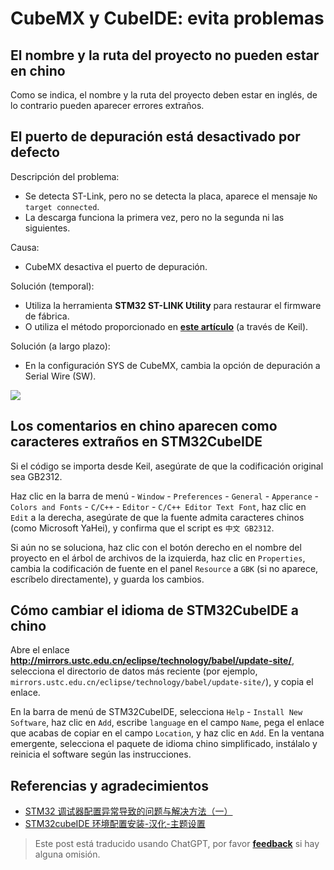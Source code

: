 # CubeMX y CubeIDE: evita problemas

## El nombre y la ruta del proyecto no pueden estar en chino

Como se indica, el nombre y la ruta del proyecto deben estar en inglés, de lo contrario pueden aparecer errores extraños.

## El puerto de depuración está desactivado por defecto

Descripción del problema:

- Se detecta ST-Link, pero no se detecta la placa, aparece el mensaje `No target connected`.
- La descarga funciona la primera vez, pero no la segunda ni las siguientes.

Causa:

- CubeMX desactiva el puerto de depuración.

Solución (temporal):

- Utiliza la herramienta **STM32 ST-LINK Utility** para restaurar el firmware de fábrica.
- O utiliza el método proporcionado en [**este artículo**](https://www.jianshu.com/p/cea16b641c3d) (a través de Keil).

Solución (a largo plazo):

- En la configuración SYS de CubeMX, cambia la opción de depuración a Serial Wire (SW).

![](https://wiki-media-1253965369.cos.ap-guangzhou.myqcloud.com/img/20200531162352.jpg)

## Los comentarios en chino aparecen como caracteres extraños en STM32CubeIDE

Si el código se importa desde Keil, asegúrate de que la codificación original sea GB2312.

Haz clic en la barra de menú - `Window` - `Preferences` - `General` - `Apperance` - `Colors and Fonts` - `C/C++` - `Editor` - `C/C++ Editor Text Font`, haz clic en `Edit` a la derecha, asegúrate de que la fuente admita caracteres chinos (como Microsoft YaHei), y confirma que el script es `中文 GB2312`.

Si aún no se soluciona, haz clic con el botón derecho en el nombre del proyecto en el árbol de archivos de la izquierda, haz clic en `Properties`, cambia la codificación de fuente en el panel `Resource` a `GBK` (si no aparece, escríbelo directamente), y guarda los cambios.

## Cómo cambiar el idioma de STM32CubeIDE a chino

Abre el enlace **<http://mirrors.ustc.edu.cn/eclipse/technology/babel/update-site/>**, selecciona el directorio de datos más reciente (por ejemplo, `mirrors.ustc.edu.cn/eclipse/technology/babel/update-site/`), y copia el enlace.

En la barra de menú de STM32CubeIDE, selecciona `Help` - `Install New Software`, haz clic en `Add`, escribe `language` en el campo `Name`, pega el enlace que acabas de copiar en el campo `Location`, y haz clic en `Add`. En la ventana emergente, selecciona el paquete de idioma chino simplificado, instálalo y reinicia el software según las instrucciones.

## Referencias y agradecimientos

- [STM32 调试器配置异常导致的问题与解决方法（一）](https://www.jianshu.com/p/cea16b641c3d)
- [STM32cubeIDE 环境配置安装-汉化-主题设置](https://blog.csdn.net/wct3344142/article/details/104142863)

> Este post está traducido usando ChatGPT, por favor [**feedback**](https://github.com/linyuxuanlin/Wiki_MkDocs/issues/new) si hay alguna omisión.